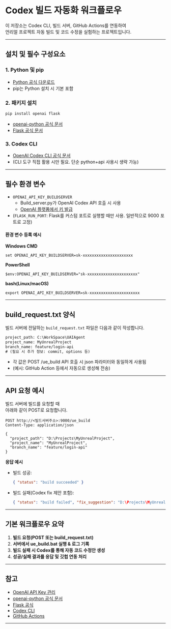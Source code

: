 
# Codex 빌드 자동화 워크플로우

이 저장소는 Codex CLI, 빌드 서버, GitHub Actions를 연동하여  
언리얼 프로젝트 자동 빌드 및 코드 수정을 실험하는 프로젝트입니다.

---

## 설치 및 필수 구성요소

### 1. Python 및 pip
- [Python 공식 다운로드](https://www.python.org/downloads/)
- pip는 Python 설치 시 기본 포함

### 2. 패키지 설치
```bash
pip install openai flask
```
- [openai-python 공식 문서](https://github.com/openai/openai-python)
- [Flask 공식 문서](https://flask.palletsprojects.com/)

### 3. Codex CLI  
- [OpenAI Codex CLI 공식 문서](https://github.com/openai/openai-codex-cli)
- (CLI 도구 직접 활용 시만 필요. 단순 python+api 사용시 생략 가능)

---

## 필수 환경 변수

- `OPENAI_API_KEY_BUILDSERVER`  
  - Build_server.py가 OpenAI Codex API 호출 시 사용  
  - [OpenAI 플랫폼에서 키 발급](https://platform.openai.com/api-keys)
- (`FLASK_RUN_PORT`: Flask를 커스텀 포트로 실행할 때만 사용. 일반적으로 9000 포트로 고정)

#### 환경 변수 등록 예시
**Windows CMD**
```
set OPENAI_API_KEY_BUILDSERVER=sk-xxxxxxxxxxxxxxxxxxxxxx
```
**PowerShell**
```
$env:OPENAI_API_KEY_BUILDSERVER="sk-xxxxxxxxxxxxxxxxxxxxxx"
```
**bash(Linux/macOS)**
```
export OPENAI_API_KEY_BUILDSERVER=sk-xxxxxxxxxxxxxxxxxxxxxx
```

---

## build_request.txt 양식

빌드 서버에 전달하는 `build_request.txt` 파일은 다음과 같이 작성합니다.

```txt
project_path: C:\WorkSpace\UAIAgent
project_name: MyUnrealProject
branch_name: feature/login-api
# (필요 시 추가 정보: commit, options 등)
```

- 각 값은 POST /ue_build API 호출 시 json 파라미터와 동일하게 사용됨
- (예시: GitHub Action 등에서 자동으로 생성해 전송)

---

## API 요청 예시

빌드 서버에 빌드를 요청할 때  
아래와 같이 POST로 요청합니다.

```
POST http://<빌드서버주소>:9000/ue_build
Content-Type: application/json

{
  "project_path": "D:\Projects\MyUnrealProject",
  "project_name": "MyUnrealProject",
  "branch_name": "feature/login-api"
}
```

**응답 예시**
- 빌드 성공:  
  ```json
  { "status": "build succeeded" }
  ```
- 빌드 실패(Codex fix 제안 포함):  
  ```json
  { "status": "build failed", "fix_suggestion": "D:\Projects\MyUnrealProject\codex_fix.txt" }
  ```

---

## 기본 워크플로우 요약

1. **빌드 요청(POST 또는 build_request.txt)**  
2. **서버에서 ue_build.bat 실행 & 로그 기록**  
3. **빌드 실패 시 Codex를 통해 자동 코드 수정안 생성**  
4. **성공/실패 결과를 응답 및 깃헙 연동 처리**

---

## 참고

- [OpenAI API Key 관리](https://platform.openai.com/api-keys)
- [openai-python 공식 문서](https://github.com/openai/openai-python)
- [Flask 공식](https://flask.palletsprojects.com/)
- [Codex CLI](https://github.com/openai/openai-codex-cli)
- [GitHub Actions](https://docs.github.com/actions)

---
